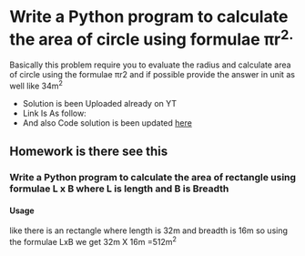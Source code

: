 <!-- Basic/Question1.md -->
# Write a Python program to calculate the area of circle using formulae πr<sup>2.

Basically this problem require you to evaluate the radius and calculate area of circle using the formulae πr2 and if possible provide the answer in unit as well like 34m<sup>2 
<!-- Basic/Solution1.md -->
 - Solution is been Uploaded already on YT 
 - Link Is As follow: 
 - And also Code solution is been updated [here](https://github.com/samonfire-adm/CodeChallangesByRochak/blob/main/Question%20Series/Basic/problem%201/main.py) 



## Homework is there see this 
### Write a Python program to calculate the area of rectangle using formulae L x B where L is length and B is Breadth 

#### Usage
like there is an rectangle where length is 32m and breadth is 16m so using the formulae LxB we get 32m X 16m =512m<sup>2